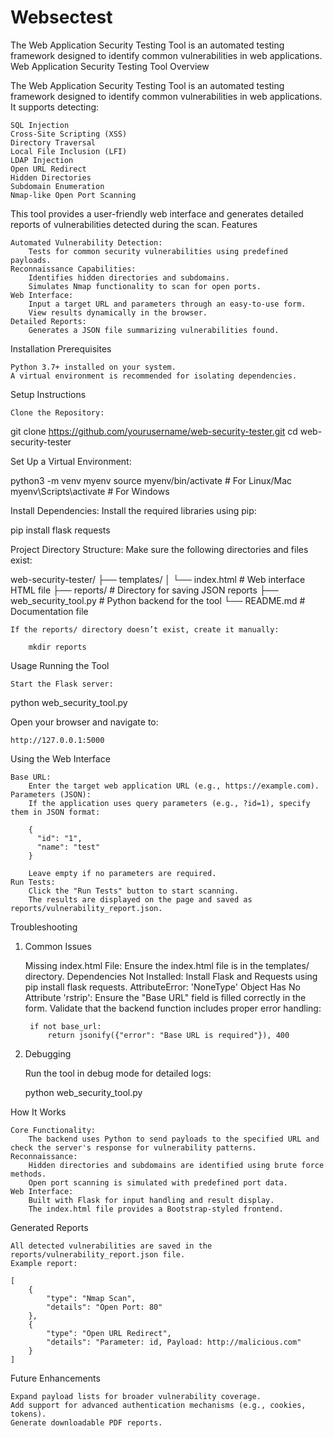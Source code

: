 # Websectest
The Web Application Security Testing Tool is an automated testing framework designed to identify common vulnerabilities in web applications. 
Web Application Security Testing Tool
Overview

The Web Application Security Testing Tool is an automated testing framework designed to identify common vulnerabilities in web applications. It supports detecting:

    SQL Injection
    Cross-Site Scripting (XSS)
    Directory Traversal
    Local File Inclusion (LFI)
    LDAP Injection
    Open URL Redirect
    Hidden Directories
    Subdomain Enumeration
    Nmap-like Open Port Scanning

This tool provides a user-friendly web interface and generates detailed reports of vulnerabilities detected during the scan.
Features

    Automated Vulnerability Detection:
        Tests for common security vulnerabilities using predefined payloads.
    Reconnaissance Capabilities:
        Identifies hidden directories and subdomains.
        Simulates Nmap functionality to scan for open ports.
    Web Interface:
        Input a target URL and parameters through an easy-to-use form.
        View results dynamically in the browser.
    Detailed Reports:
        Generates a JSON file summarizing vulnerabilities found.

Installation
Prerequisites

    Python 3.7+ installed on your system.
    A virtual environment is recommended for isolating dependencies.

Setup Instructions

    Clone the Repository:

git clone https://github.com/yourusername/web-security-tester.git
cd web-security-tester

Set Up a Virtual Environment:

python3 -m venv myenv
source myenv/bin/activate       # For Linux/Mac
myenv\\Scripts\\activate        # For Windows

Install Dependencies: Install the required libraries using pip:

pip install flask requests

Project Directory Structure: Make sure the following directories and files exist:

web-security-tester/
├── templates/
│   └── index.html                # Web interface HTML file
├── reports/                      # Directory for saving JSON reports
├── web_security_tool.py          # Python backend for the tool
└── README.md                     # Documentation file

    If the reports/ directory doesn’t exist, create it manually:

        mkdir reports

Usage
Running the Tool

    Start the Flask server:

python web_security_tool.py

Open your browser and navigate to:

    http://127.0.0.1:5000

Using the Web Interface

    Base URL:
        Enter the target web application URL (e.g., https://example.com).
    Parameters (JSON):
        If the application uses query parameters (e.g., ?id=1), specify them in JSON format:

        {
          "id": "1",
          "name": "test"
        }

        Leave empty if no parameters are required.
    Run Tests:
        Click the "Run Tests" button to start scanning.
        The results are displayed on the page and saved as reports/vulnerability_report.json.

Troubleshooting
1. Common Issues

    Missing index.html File:
        Ensure the index.html file is in the templates/ directory.
    Dependencies Not Installed:
        Install Flask and Requests using pip install flask requests.
    AttributeError: 'NoneType' Object Has No Attribute 'rstrip':
        Ensure the "Base URL" field is filled correctly in the form.
        Validate that the backend function includes proper error handling:

        if not base_url:
            return jsonify({"error": "Base URL is required"}), 400

2. Debugging

    Run the tool in debug mode for detailed logs:

    python web_security_tool.py

How It Works

    Core Functionality:
        The backend uses Python to send payloads to the specified URL and check the server's response for vulnerability patterns.
    Reconnaissance:
        Hidden directories and subdomains are identified using brute force methods.
        Open port scanning is simulated with predefined port data.
    Web Interface:
        Built with Flask for input handling and result display.
        The index.html file provides a Bootstrap-styled frontend.

Generated Reports

    All detected vulnerabilities are saved in the reports/vulnerability_report.json file.
    Example report:

    [
        {
            "type": "Nmap Scan",
            "details": "Open Port: 80"
        },
        {
            "type": "Open URL Redirect",
            "details": "Parameter: id, Payload: http://malicious.com"
        }
    ]

Future Enhancements

    Expand payload lists for broader vulnerability coverage.
    Add support for advanced authentication mechanisms (e.g., cookies, tokens).
    Generate downloadable PDF reports.
